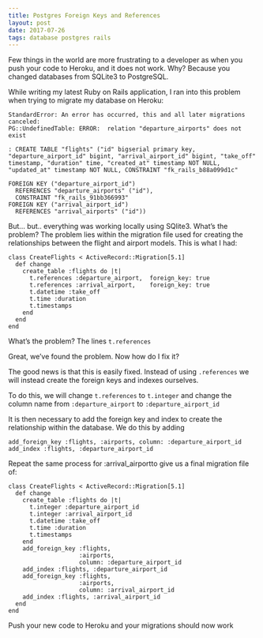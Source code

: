 ```yaml
---
title: Postgres Foreign Keys and References
layout: post
date: 2017-07-26
tags: database postgres rails
---
```


Few things in the world are more frustrating to a developer as when you push your code to Heroku, and it does not work. Why? Because you changed databases from SQLite3 to PostgreSQL.

While writing my latest Ruby on Rails application, I ran into this problem when trying to migrate my database on Heroku:

```
StandardError: An error has occurred, this and all later migrations canceled:                                               
PG::UndefinedTable: ERROR:  relation "departure_airports" does not exist     
                  
: CREATE TABLE "flights" ("id" bigserial primary key, "departure_airport_id" bigint, "arrival_airport_id" bigint, "take_off" timestamp, "duration" time, "created_at" timestamp NOT NULL, "updated_at" timestamp NOT NULL, CONSTRAINT "fk_rails_b88a099d1c" 
                      
FOREIGN KEY ("departure_airport_id")                         
  REFERENCES "departure_airports" ("id"), 
  CONSTRAINT "fk_rails_91bb366993"                       
FOREIGN KEY ("arrival_airport_id")                         
  REFERENCES "arrival_airports" ("id"))
```

But… but.. everything was working locally using SQlite3. What’s the problem?
The problem lies within the migration file used for creating the relationships between the flight and airport models. This is what I had:

```
class CreateFlights < ActiveRecord::Migration[5.1] 
  def change
    create_table :flights do |t|
      t.references :departure_airport,  foreign_key: true
      t.references :arrival_airport,    foreign_key: true
      t.datetime :take_off
      t.time :duration
      t.timestamps                           
    end
  end
end
```

What’s the problem? The lines `t.references`

Great, we’ve found the problem. Now how do I fix it?

The good news is that this is easily fixed. Instead of using `.references` we will instead create the foreign keys and indexes ourselves.

To do this, we will change `t.references` to `t.integer` and change the column name from `:departure_airport` to `:departure_airport_id`

It is then necessary to add the foreign key and index to create the relationship within the database. We do this by adding
```
add_foreign_key :flights, :airports, column: :departure_airport_id
add_index :flights, :departure_airport_id
```
Repeat the same process for :arrival_airportto give us a final migration file of:

```
class CreateFlights < ActiveRecord::Migration[5.1]
  def change
    create_table :flights do |t|
      t.integer :departure_airport_id
      t.integer :arrival_airport_id
      t.datetime :take_off
      t.time :duration
      t.timestamps
    end
    add_foreign_key :flights, 
                    :airports, 
                    column: :departure_airport_id
    add_index :flights, :departure_airport_id
    add_foreign_key :flights, 
                    :airports, 
                    column: :arrival_airport_id
    add_index :flights, :arrival_airport_id
  end
end
```
Push your new code to Heroku and your migrations should now work
